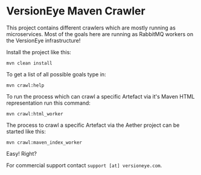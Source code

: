 # VersionEye Maven Crawler

This project contains different crawlers which are mostly running as microservices. Most of the goals here are running as RabbitMQ workers on the VersionEye infrastructure! 

Install the project like this: 

```
mvn clean install 
```

To get a list of all possible goals type in:

```
mvn crawl:help
```

To run the process which can crawl a specific Artefact via it's Maven HTML representation run this command: 

```
mvn crawl:html_worker
```

The process to crawl a specific Artefact via the Aether project can be started like this:

```
mvn crawl:maven_index_worker
```

Easy! Right? 

For commercial support contact `support [at] versioneye.com`. 
